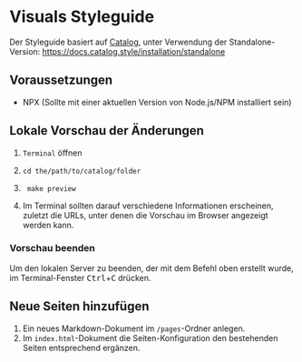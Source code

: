 # Visuals Styleguide

Der Styleguide basiert auf [Catalog](http://www.catalog.style/), unter Verwendung der
Standalone-Version: https://docs.catalog.style/installation/standalone

## Voraussetzungen

- NPX (Sollte mit einer aktuellen Version von Node.js/NPM installiert sein)

## Lokale Vorschau der Änderungen

1. `Terminal` öffnen
2. ```shell
   cd the/path/to/catalog/folder
   ```
4. ```shell
    make preview
    ```
5. Im Terminal sollten darauf verschiedene Informationen erscheinen, zuletzt die URLs, unter denen die Vorschau im
   Browser angezeigt werden kann.

### Vorschau beenden

Um den lokalen Server zu beenden, der mit dem Befehl oben erstellt wurde, im Terminal-Fenster 
<kbd>Ctrl</kbd>+<kbd>C</kbd> drücken.

## Neue Seiten hinzufügen

1. Ein neues Markdown-Dokument im `/pages`-Ordner anlegen.
2. Im `index.html`-Dokument die Seiten-Konfiguration den bestehenden Seiten entsprechend ergänzen.
